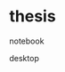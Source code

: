 # thesis

notebook
<add name="dtbTimetableEntities" connectionString="Data Source=DIKHNICHHONOR\SQLEXPRESS;Initial Catalog=dtbTimtable;Integrated Security=True;MultipleActiveResultSets=True" providerName="System.Data.SqlClient" />

desktop
<add name="dtbTimetableEntities" connectionString="Data Source=KOMPUTER\SQLEXPRESS;Initial Catalog=dtbTimtable;Integrated Security=True;MultipleActiveResultSets=True" providerName="System.Data.SqlClient" />
